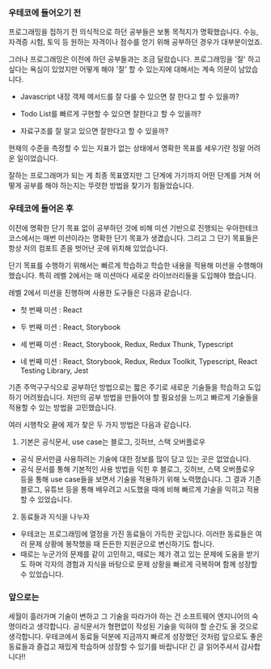 ### 우테코에 들어오기 전

프로그래밍을 접하기 전 의식적으로 하던 공부들은 보통 목적지가 명확했습니다. 수능, 자격증 시험, 토익 등 원하는 자격이나 점수를 얻기 위해 공부하던 경우가 대부분이었죠.

그러나 프로그래밍은 이전에 하던 공부들과는 조금 달랐습니다. 프로그래밍을 '잘' 하고 싶다는 욕심이 있었지만 어떻게 해야 '잘' 할 수 있는지에 대해서는 계속 의문이 남았습니다.

- Javascript 내장 객체 메서드를 잘 다룰 수 있으면  잘 한다고 할 수 있을까?

- Todo List를 빠르게 구현할 수 있으면 잘한다고 할 수 있을까?

- 자료구조를 잘 알고 있으면 잘한다고 할 수 있을까?

현재의 수준을 측정할 수 있는 지표가 없는 상태에서 명확한 목표를 세우기란 정말 어려운 일이었습니다.

잘하는 프로그래머가 되는 게 최종 목표였지만 그 단계에 가기까지 어떤 단계를 거쳐 어떻게 공부를 해야 하는지는 뚜렷한 방법을 찾기가 힘들었습니다.

### 우테코에 들어온 후

이전에 명확한 단기 목표 없이 공부하던 것에 비해 미션 기반으로 진행되는 우아한테크코스에서는 매번 미션이라는 명확한 단기 목표가 생겼습니다. 그리고 그 단기 목표들은 항상 저의 컴포트 존을 벗어난 곳에 위치해 있었습니다.

단기 목표를 수행하기 위해서는 빠르게 학습하고 학습한 내용을 적용해 미션을 수행해야 했습니다. 특히 레벨 2에서는 매 미션마다 새로운 라이브러리들을 도입해야 했습니다.

레벨 2에서 미션을 진행하며 사용한 도구들은 다음과 같습니다.

- 첫 번째 미션 : React

- 두 번째 미션 : React, Storybook

- 세 번째 미션 : React, Storybook, Redux, Redux Thunk, Typescript

- 네 번째 미션 : React, Storybook, Redux,  Redux Toolkit, Typescript, React Testing Library, Jest

기존 주먹구구식으로 공부하던 방법으로는 짧은 주기로 새로운 기술들을 학습하고 도입하기 어려웠습니다. 저만의 공부 방법을 만들어야 할 필요성을 느끼고 빠르게 기술들을 적용할 수 있는 방법을 고민했습니다.

여러 시행착오 끝에 제가 찾은 두 가지 방법은 다음과 같습니다.

1. 기본은 공식문서, use case는 블로그, 깃허브, 스택 오버플로우

 - 공식 문서만큼 사용하려는 기술에 대한 정보를 많이 담고 있는 곳은 없었습니다.
 - 공식 문서를 통해 기본적인 사용 방법을 익힌 후  블로그, 깃허브, 스택 오버플로우 등을 통해 use case들을 보면서 기술을 적용하기 위해 노력했습니다. 그 결과 기존 블로그, 유튜브 등을 통해 배우려고 시도했을 때에 비해  빠르게 기술을 익히고 적용할  수 있었습니다.

2. 동료들과 지식을 나누자

 - 우테코는 프로그래밍에 열정을 가진 동료들이 가득한 곳입니다. 이러한 동료들은 여러 문제 상황에 봉착했을 때 든든한 지원군으로 변신하기도 합니다.
 - 때로는 누군가의 문제를 같이 고민하고, 때로는 제가 겪고 있는 문제에 도움을 받기도 하며 각자의 경험과 지식을 바탕으로 문제 상황을 빠르게 극복하며 함께 성장할 수 있었습니다.

### 앞으로는

세월이 흘러가며 기술이 변하고 그 기술을 따라가야 하는 건 소프트웨어 엔지니어의 숙명이라고 생각합니다. 공식문서가 형편없이 작성된 기술을 익혀야 할 순간도 올 것으로 생각합니다. 우테코에서 동료들 덕분에 지금까지 빠르게 성장했던 것처럼 앞으로도 좋은 동료들과 즐겁고 재밌게 학습하며 성장할 수 있기를 바랍니다! 긴 글 읽어주셔서 감사합니다!!
